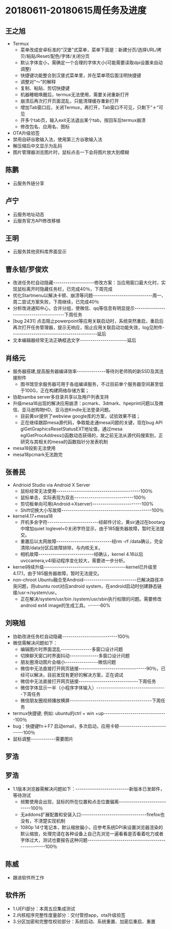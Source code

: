 # 20180611-20180615周任务及进度

## 王之旭
- Termux
   - 菜单改成安卓标准的“汉堡”式菜单，菜单下面是：新建分页/选择URL/拷贝/粘贴/Reset/配色/字体/关闭分页
   - 默认字体变小，需确定一个合理的字体大小(可能需要读取dpi设置来自动调整)
   - 快捷键功能整合到汉堡式菜单里，并在菜单项后面注明快捷键
   - 调整对“～”的解释
   - 复制、粘贴、剪切快捷键
   - 机器睡眠唤醒后，termux无法使用，需要关闭重新打开
   - 崩溃后再次打开页面混乱，只能清理缓存重新打开
   - 增加Tab窗口后，关闭Termux，再打开，Tab窗口不可见，只剩下“＋”可见
   - 开多个tab页，输入exit无法退出某个tab，按回车后termux崩溃
   - 修改包名、应用名、图标
- OTA升级验签
- 禁用自研谷歌输入法，使用第三方谷歌输入法
- 解压缩后中文显示为乱码
- 图片管理器浏览图片时，鼠标点击一下会将图片放大到模糊

## 陈鹏
- 云服务外链分享
   
## 卢宁
- 云服务地址动态
- 云服务官方API修改移植

## 王明
- 云服务其他资料库界面显示

## 曹永韧/罗俊欢
- 改进任务栏自动隐藏--------------------修改方案：当应用窗口最大化时，实现鼠标离开时隐藏任务栏，已完成40％，下周完成
- 优化Startmenu以解决卡顿、崩溃等问题-----------------------------周一、周二尝试方案失败，下周继续，已完成40％
- 分析改进通知中心，合并分组，使微信、qq等信息有明显提示----------------------------------------下周任务
- [bug 2431] 点击阻止powerpoint等应用关联启动时，系统突然重启，重启后再次打开任务管理器，提示无响应，阻止应用关联启动功能失效，log见附件------------------------------------------延后
- 文本编辑器经常无法正确框选文字-----------------------延后

## 肖络元
- 服务器搭建,提高服务器编译效率--------------等待刘老师购的新SSD及其连接附件
   - 图书馆空余服务器可用于各组编译服务，不过目前单个服务器空间甚至低于100G，正在构建网络存储方案；　
- 协助samba server多目录共享以及用户列表支持
- 升级mesa18出现的解决应用崩溃：pcmark、3dmark、hpeprint问题以及微信、亚马逊购物HD、亚马逊Kindle无法登录问题。
   - 目前黄sir提供了webview google库的方案，试验效果不错；
   - 正在继续跟踪mesa源代码，争取能走通mesa问题的关键，现在bug API glGetGraphicsResetStatusEXT地址值，通过mesa eglGetProcAddress()函数动态获得的，故之前无法从源代码搜索到，正研究与其相关的mesa的函数指针分发表机制
- mesa18投影无法使用
- mesa18pcmark无法跑完

## 张善民
- Andrioid Studio via Android X Server
   - 鼠标经常无法使用-----------------------------------------100％
   - 鼠标单击，实际表现为双击-----------------------------100％
   - 剪切板单向可用(Android->Xserver)------------------------100%
   - Shift切换大小写故障--------------------------------------------100％
- kernel4.17+mesa18
   - 开机多余字符-------------------------经邮件讨论，黄sir通过在bootarg中增加quiet loglevel=0关闭字符显示，由于185服务器故障，暂时无法提交。
   - 重置后以太网故障---------------------------经rm -rf /data确认，完全清除/data分区后故障排除，与内核无关。
   - 相机故障---------------------------经确认，kernel 4.16以后uvccamera,v4l驱动程序变化较大，需要进一步分析。
- kernel持续升级----------------------------------------kernel已升级至4.17.1，由于185服务器故障，暂时无法提交。
- non-chroot Ubuntu融合至Android--------------------------已解决路径冲突问题，将ubuntu root对应android system，在android启动时创建静态链接/usr->/system/usr。
   - 正在解决/system/usr/bin /system/usr/sbin执行权限的问题。需要修改android ext4 image的生成工具。------60%

## 刘晓旭
- 协助改进任务栏自动隐藏---------------------------100％
- 微信需解决问题如下：
  - 编辑图片时界面混乱---------------多窗口设计问题
  - 切换聊天窗口时界面抖动--------------多窗口设计问题
  - 朋友圈滑动图片会缩小----------------微信问题
  - 微信中无法直接打开网页链接---------------------------------90％，已经可以解决，目前发现有更好的解决方案，正在调试
  - 微信中无法直接打开网页链接-----------------------------下周任务
  - 微信字体显示一半（小程序字体输入）----------------------------------下周任务
  - 微信朋友圈视频播放横屏----------------------------------------下周任务
- termux快捷键; 例如: ubuntu的ctrl + win +up-------------------------------100％
- bug：快捷键fn＋F7 启动email，多次启动，应用卡顿----------------------------100％
- 鼠标调整------------需要图片

## 罗浩
## 罗浩
- 1.1版本浏览器需解决问题如下：--------------------------新版本已发邮件，等待测试
  - 频繁使用会出现，鼠标的所在位置和点击位置偏离----------------------------100％
  - 无addons扩展配置和安装入口--------------------------------firefox也没有，不清楚实现机制
  - 1080p 14寸笔记本，默认缩放偏小，应参考系统DPI来设置浏览器渲染的默认缩放，处理完请在各种设备上自己先浏览一遍看看是否看着吃力或者字体过大，测试也要报告这种问题--------------------------------------------------100％

## 陈威
- 跟进软件所工作

## 软件所
- 1.UEFI部分：本周五应集成测试
- 2.内核程序完整性度量部分：交付管控app，ota升级验签
- 3.分区加密和完整性校验部分：系统启动、系统重置、加密后重启、重置
